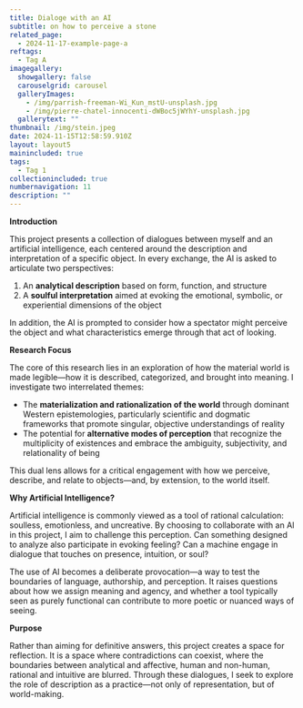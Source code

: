 ```yaml
---
title: Dialoge with an AI
subtitle: on how to perceive a stone
related_page:
  - 2024-11-17-example-page-a
reftags:
  - Tag A
imagegallery:
  showgallery: false
  carouselgrid: carousel
  galleryImages:
    - /img/parrish-freeman-Wi_Kun_mstU-unsplash.jpg
    - /img/pierre-chatel-innocenti-dWBoc5jWYhY-unsplash.jpg
  gallerytext: ""
thumbnail: /img/stein.jpeg
date: 2024-11-15T12:58:59.910Z
layout: layout5
mainincluded: true
tags:
  - Tag 1
collectionincluded: true
numbernavigation: 11
description: ""
---
```

**Introduction**

This project presents a collection of dialogues between myself and an artificial intelligence, each centered around the description and interpretation of a specific object. In every exchange, the AI is asked to articulate two perspectives:

1. An **analytical description** based on form, function, and structure
2. A **soulful interpretation** aimed at evoking the emotional, symbolic, or experiential dimensions of the object

In addition, the AI is prompted to consider how a spectator might perceive the object and what characteristics emerge through that act of looking.

**Research Focus**

The core of this research lies in an exploration of how the material world is made legible—how it is described, categorized, and brought into meaning. I investigate two interrelated themes:

* The **materialization and rationalization of the world** through dominant Western epistemologies, particularly scientific and dogmatic frameworks that promote singular, objective understandings of reality
* The potential for **alternative modes of perception** that recognize the multiplicity of existences and embrace the ambiguity, subjectivity, and relationality of being

This dual lens allows for a critical engagement with how we perceive, describe, and relate to objects—and, by extension, to the world itself.

**Why Artificial Intelligence?**

Artificial intelligence is commonly viewed as a tool of rational calculation: soulless, emotionless, and uncreative. By choosing to collaborate with an AI in this project, I aim to challenge this perception. Can something designed to analyze also participate in evoking feeling? Can a machine engage in dialogue that touches on presence, intuition, or soul?

The use of AI becomes a deliberate provocation—a way to test the boundaries of language, authorship, and perception. It raises questions about how we assign meaning and agency, and whether a tool typically seen as purely functional can contribute to more poetic or nuanced ways of seeing.

**Purpose**

Rather than aiming for definitive answers, this project creates a space for reflection. It is a space where contradictions can coexist, where the boundaries between analytical and affective, human and non-human, rational and intuitive are blurred. Through these dialogues, I seek to explore the role of description as a practice—not only of representation, but of world-making.